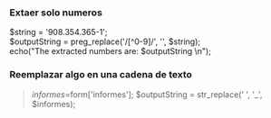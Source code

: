 ### Extaer solo numeros
$string = '908.354.365-1';<br>
$outputString = preg_replace('/[^0-9]/', '', $string);<br>
echo("The extracted numbers are: $outputString \n");
### Reemplazar algo en una cadena de texto
>$informes=$form['informes'];
>$outputString = str_replace(' ', '_', $informes);
